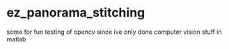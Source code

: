 # ez_panorama_stitching
some for fun testing of opencv since ive only done computer vision stuff in matlab
